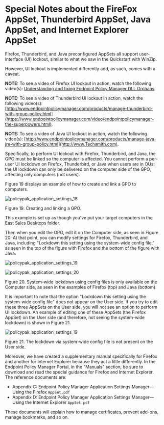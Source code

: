 # Special Notes about the FireFox AppSet, Thunderbird AppSet, Java AppSet, and Internet Explorer AppSet

Firefox, Thunderbird, and Java preconfigured AppSets all support user-interface (UI) lockout,
similar to what we saw in the Quickstart with WinZip.

However, UI lockout is implemented differently and, as such, comes with a caveat.

**NOTE:** To see a video of Firefox UI lockout in action, watch the following video(s):
[Understanding and fixing Endpoint Policy Manager DLL Orphans](/docs/endpointpolicymanager/video/applicationsettings/dllorphans.md).

**NOTE:** To see a video of Thunderbird UI lockout in action, watch the following video(s):
[http://www.endpointpolicymanager.com/products/manage-thunderbird-with-group-policy.html](https://www.endpointpolicymanager.com/video/endpointpolicymanager-the-superpowers.html).

**NOTE:** To see a video of Java UI lockout in action, watch the following video(s):
[http://www.endpointpolicymanager.com/products/manage-java-jre-with-group-policy.html](http://www.Techsmith.com).

Specifically, to perform UI lockout with Firefox, Thunderbird, and Java, the GPO must be linked so
the computer is affected. You cannot perform a per-user UI lockdown on Firefox, Thunderbird, or Java
when users are in OUs; the UI lockdown can only be delivered on the computer side of the GPO,
affecting only computers (not users).

Figure 19 displays an example of how to create and link a GPO to computers.

![policypak_application_settings_18](/img/product_docs/endpointpolicymanager/applicationsettings/preconfigured/quickstart/endpointpolicymanager_application_settings_18.webp)

Figure 19. Creating and linking a GPO.

This example is set up as though you've put your target computers in the East Sales Desktops folder.

Then when you edit the GPO, edit it on the Computer side, as seen in Figure 20. At that point, you
can modify settings for Firefox, Thunderbird, and Java, including "Lockdown this setting using the
system-wide config file," as seen in the top of the figure with Firefox and the bottom of the figure
with Java.

![policypak_application_settings_19](/img/product_docs/endpointpolicymanager/applicationsettings/preconfigured/quickstart/endpointpolicymanager_application_settings_19.webp)

![policypak_application_settings_20](/img/product_docs/endpointpolicymanager/applicationsettings/preconfigured/quickstart/endpointpolicymanager_application_settings_20.webp)

Figure 20. System-wide lockdown using config files is only available on the Computer side, as seen
in the examples of Firefox (top) and Java (bottom).

It is important to note that the option "Lockdown this setting using the system-wide config file"
does not appear on the User side. If you try to edit these three AppSets on the User side, you will
not see an option to perform UI lockdown. An example of editing one of these AppSets (the Firefox
AppSet) on the User side (and therefore, not seeing the system-wide lockdown) is shown in Figure 21.

![policypak_application_settings_19](/img/product_docs/endpointpolicymanager/applicationsettings/preconfigured/quickstart/endpointpolicymanager_application_settings_19.webp)

Figure 21. The lockdown via system-wide config file is not present on the User side.

Moreover, we have created a supplementary manual specifically for Firefox and another for Internet
Explorer because they act a little differently. In the Endpoint Policy Manager Portal, in the
"Manuals" section, be sure to download and read the special guidance for Firefox and Internet
Explorer. The reference documents are:

- Appendix C: Endpoint Policy Manager Application Settings Manager—Using the Firefox `AppSet.pdf`
- Appendix D: Endpoint Policy Manager Application Settings Manager—Using the Internet Explorer
  `AppSet.pdf`

These documents will explain how to manage certificates, prevent add-ons, manage bookmarks, and so
on.
